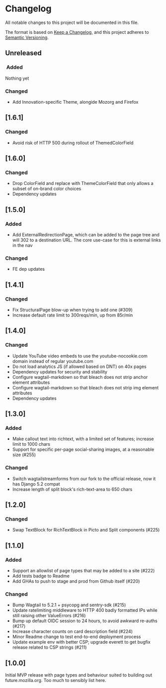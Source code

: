 # Changelog

All notable changes to this project will be documented in this file.

The format is based on [Keep a Changelog](https://keepachangelog.com/en/1.0.0/),
and this project adheres to [Semantic Versioning](https://semver.org/spec/v2.0.0.html).

## Unreleased

###  Added

Nothing yet

### Changed

* Add Innovation-specific Theme, alongide Mozorg and Firefox

## [1.6.1]

### Changed

* Avoid risk of HTTP 500 during rollout of ThemedColorField

## [1.6.0]

### Changed

* Drop ColorField and replace with ThemeColorField that only allows a subset of on-brand color choices
* Dependency updates

## [1.5.0]

### Added

* Add ExternalRedirectionPage, which can be added to the page tree and will 302 to a destination URL. The core use-case for this is external links in the nav

### Changed

* FE dep updates

## [1.4.1]

### Changed

* Fix StructuralPage blow-up when trying to add one (#309)
* Increase default rate limit to 300reqs/min, up from 85r/min

## [1.4.0]

### Changed

* Update YouTube video embeds to use the youtube-nocookie.com domain instead of regular youtube.com
* Do not load analytics JS (if allowed based on DNT) on 40x pages
* Dependency updates for security and stability
* Configure wagtail-markdown so that bleach does not strip anchor element attributes
* Configure wagtail-markdown so that bleach does not strip img element attributes
* Dependency updates

## [1.3.0]

### Added

* Make callout text into richtext, with a limited set of features; increase limit to 1000 chars
* Support for specific per-page social-sharing images, at a reasonable size (#255)

### Changed

* Switch wagtailstreamforms from our fork to the official release, now it has Django 5.2 compat
* Increase length of split block's rich-text-area to 650 chars

## [1.2.0]

### Changed

* Swap TextBlock for RichTextBlock in Picto and Split components (#225)

## [1.1.0]

### Added

* Support an allowlist of page types that may be added to a site (#222)
* Add tests badge to Readme
* Add GHAs to push to stage and prod from Github itself (#220)

### Changed

* Bump Wagtail to 5.2.1 + psycopg and sentry-sdk (#215)
* Update ratelimiting middleware to HTTP 400 badly formatted IPs while still raising other ValueErrors (#216)
* Bump up default OIDC session to 24 hours, to avoid awkward re-auths (#217)
* Increase character counts on card description field (#224)
* Minor Readme change to test end-to-end deployment process
* Update example env with better CSP; upgrade everett to get bugfix release related to CSP strings (#211)

## [1.0.0]

Initial MVP release with page types and behaviour suited to building out future.mozilla.org. Too much to sensibly list here.
